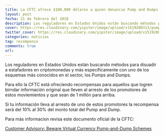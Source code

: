 ```yaml
---
title: La CFTC ofrece $100,000 dólares a quien denuncie Pump and Dumps
layout: post
fecha: 21 de febrero del 2018
description: Los reguladores en Estados Unidos están buscando métodos para disuadir a estafadores en criptomonedas y más específicamente con uno de los esquemas más conocidos en el sector, los Pumps and Dumps.
cover: https://res.cloudinary.com/yipster/image/upload/v1519280313/pump-and-dump_duurxu.jpg
twitter_cover: https://res.cloudinary.com/yipster/image/upload/v1519280313/pump-and-dump_duurxu.jpg 
categories: noticias 
tag: recompensa
comments: true
url: 
---
```


Los reguladores en Estados Unidos están buscando métodos para disuadir a estafadores en criptomonedas y más específicamente con uno de los esquemas más conocidos en el sector, los Pumps and Dumps.

Para ello la CFTC está ofreciendo recompensas para aquellos que logren birndar información original que lleven al arresto de los promotores de estos moviemientos y que sean de 1 millón para arriba. 

Si tu información lleva al arresto de uno de estos promotores la recompensa será del 10% al 30% del monto total del Pump and Dump.

Para más informacion revisa este documento oficial de la CFTC:

<a href="http://www.cftc.gov/idc/groups/public/@customerprotection/documents/file/customeradvisory_pumpdump0218.pdf" target="_blank">
    Customer Advisory: Beware Virtual Currency Pump-and-Dump
Schemes
</a> 
